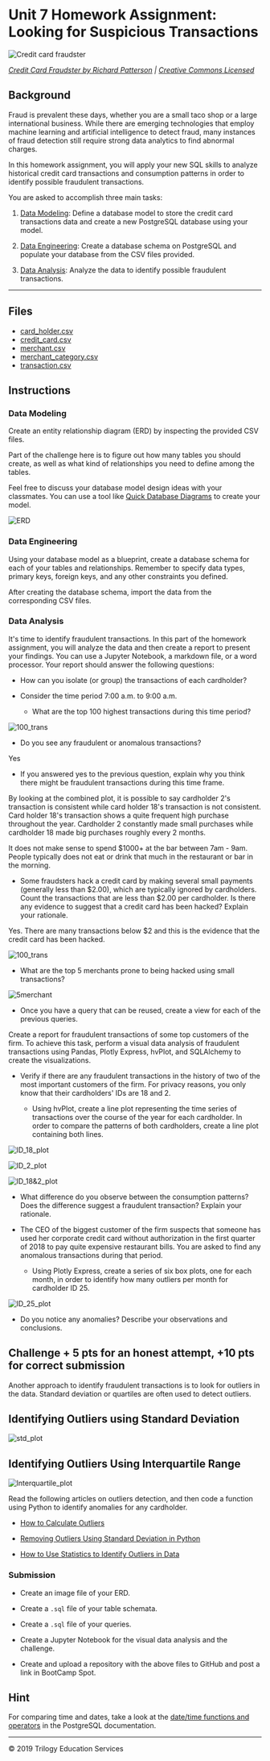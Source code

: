 # Unit 7 Homework Assignment: Looking for Suspicious Transactions

![Credit card fraudster](Images/credit_card_fraudster.jpg)

*[Credit Card Fraudster by Richard Patterson](https://www.flickr.com/photos/136770128@N07/42252105582/) | [Creative Commons Licensed](https://creativecommons.org/licenses/by/2.0/)*

## Background

Fraud is prevalent these days, whether you are a small taco shop or a large international business. While there are emerging technologies that employ machine learning and artificial intelligence to detect fraud, many instances of fraud detection still require strong data analytics to find abnormal charges.

In this homework assignment, you will apply your new SQL skills to analyze historical credit card transactions and consumption patterns in order to identify possible fraudulent transactions.

You are asked to accomplish three main tasks:

1. [Data Modeling](#Data-Modeling):
Define a database model to store the credit card transactions data and create a new PostgreSQL database using your model.

2. [Data Engineering](#Data-Engineering): Create a database schema on PostgreSQL and populate your  database from the CSV files provided.

3. [Data Analysis](#Data-Analysis): Analyze the data to identify possible fraudulent transactions.

---

## Files

* [card_holder.csv](Data/card_holder.csv)
* [credit_card.csv](Data/credit_card.csv)
* [merchant.csv](Data/merchant.csv)
* [merchant_category.csv](Data/merchant_category.csv)
* [transaction.csv](Data/transaction.csv)

## Instructions

### Data Modeling

Create an entity relationship diagram (ERD) by inspecting the provided CSV files.

Part of the challenge here is to figure out how many tables you should create, as well as what kind of relationships you need to define among the tables.

Feel free to discuss your database model design ideas with your classmates. You can use a tool like [Quick Database Diagrams](https://www.quickdatabasediagrams.com) to create your model.

![ERD](Images/QuickDBD-export.png)

### Data Engineering

Using your database model as a blueprint, create a database schema for each of your tables and relationships. Remember to specify data types, primary keys, foreign keys, and any other constraints you defined.

After creating the database schema, import the data from the corresponding CSV files.

### Data Analysis

It's time to identify fraudulent transactions. In this part of the homework assignment, you will analyze the data and then create a report to present your findings. You can use a Jupyter Notebook, a markdown file, or a word processor. Your report should answer the following questions:

* How can you isolate (or group) the transactions of each cardholder?

* Consider the time period 7:00 a.m. to 9:00 a.m.

  * What are the top 100 highest transactions during this time period?

![100_trans](Images/100_transaction.JPG)

  * Do you see any fraudulent or anomalous transactions?

Yes

  * If you answered yes to the previous question, explain why you think there might be fraudulent transactions during this time frame.

By looking at the combined plot, it is possible to say cardholder 2's transaction is consistent while card holder 18's transaction is not consistent. Card holder 18's transaction shows a quite frequent high purchase throughout the year. Cardholder 2 constantly made small purchases while cardholder 18 made big purchases roughly every 2 months. 

It does not make sense to spend $1000+ at the bar between 7am - 9am. People typically does not eat or drink that much in the restaurant or bar in the morning.

* Some fraudsters hack a credit card by making several small payments (generally less than $2.00), which are typically ignored by cardholders. Count the transactions that are less than $2.00 per cardholder. Is there any evidence to suggest that a credit card has been hacked? Explain your rationale.

Yes. There are many transactions below $2 and this is the evidence that the credit card has been hacked.

![100_trans](Images/100_transaction.JPG)

* What are the top 5 merchants prone to being hacked using small transactions?

![5merchant](Images/5merchant.JPG)

* Once you have a query that can be reused, create a view for each of the previous queries.

Create a report for fraudulent transactions of some top customers of the firm. To achieve this task, perform a visual data analysis of fraudulent transactions using Pandas, Plotly Express, hvPlot, and SQLAlchemy to create the visualizations.

* Verify if there are any fraudulent transactions in the history of two of the most important customers of the firm. For privacy reasons, you only know that their cardholders' IDs are 18 and 2.

  * Using hvPlot, create a line plot representing the time series of transactions over the course of the year for each cardholder. In order to compare the patterns of both cardholders, create a line plot containing both lines.

![ID_18_plot](Images/transactions_for_cardholders18.JPG)

![ID_2_plot](Images/transactions_for_cardholders2.JPG)

![ID_18&2_plot](Images/transactions_for_cardholders2_18.JPG)

  * What difference do you observe between the consumption patterns? Does the difference suggest a fraudulent transaction? Explain your rationale.

* The CEO of the biggest customer of the firm suspects that someone has used her corporate credit card without authorization in the first quarter of 2018 to pay quite expensive restaurant bills. You are asked to find any anomalous transactions during that period.

  * Using Plotly Express, create a series of six box plots, one for each month, in order to identify how many outliers per month for cardholder ID 25.

![ID_25_plot](Images/transactions_by_ID_holder25.JPG)

  * Do you notice any anomalies? Describe your observations and conclusions.

## Challenge + 5 pts for an honest attempt, +10 pts for correct submission

Another approach to identify fraudulent transactions is to look for outliers in the data. Standard deviation or quartiles are often used to detect outliers.

## Identifying Outliers using Standard Deviation
![std_plot](Images/outlier_std.JPG)

## Identifying Outliers Using Interquartile Range
![Interquartile_plot](Images/outlier_per.JPG)

Read the following articles on outliers detection, and then code a function using Python to identify anomalies for any cardholder.

* [How to Calculate Outliers](https://www.wikihow.com/Calculate-Outliers)

* [Removing Outliers Using Standard Deviation in Python](https://www.kdnuggets.com/2017/02/removing-outliers-standard-deviation-python.html)

* [How to Use Statistics to Identify Outliers in Data](https://machinelearningmastery.com/how-to-use-statistics-to-identify-outliers-in-data/)

### Submission

* Create an image file of your ERD.

* Create a `.sql` file of your table schemata.

* Create a `.sql` file of your queries.

* Create a Jupyter Notebook for the visual data analysis and the challenge.

* Create and upload a repository with the above files to GitHub and post a link in BootCamp Spot.

## Hint

For comparing time and dates, take a look at the [date/time functions and operators](https://www.postgresql.org/docs/8.0/functions-datetime.html) in the PostgreSQL documentation.

---

© 2019 Trilogy Education Services

